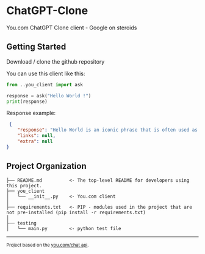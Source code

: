 ChatGPT-Clone
==============================
You.com ChatGPT Clone client - Google on steroids

Getting Started
------------
Download / clone the github repository

You can use this client like this:
```python
from ..you_client import ask

response = ask("Hello World !")
print(response)
```
Response example:
```json
 {
    "response": "Hello World is an iconic phrase that is often used as the first program many computer science students create It is also an online gift store in Philadelphia a magazine issue a repository on GitHub an example Express app a minimal Docker example a language learning program and an enrichment program taught by software engineers AI architects data scientists and educators.", 
    "links": null, 
    "extra": null
}

```

Project Organization
------------

    ├── README.md          <- The top-level README for developers using this project.
    ├── you_client
    │   └── __init__.py    <- You.com client
    │
    ├── requirements.txt   <- PIP - modules used in the project that are not pre-installed (pip install -r requirements.txt)
    │
    ├── testing          
    │   └── main.py        <- python test file

--------

<p><small>Project based on the <a target="_blank" href="https://you.com/search?q=who+are+you&tbm=youchat">you.com/chat api</a>.</small></p>
